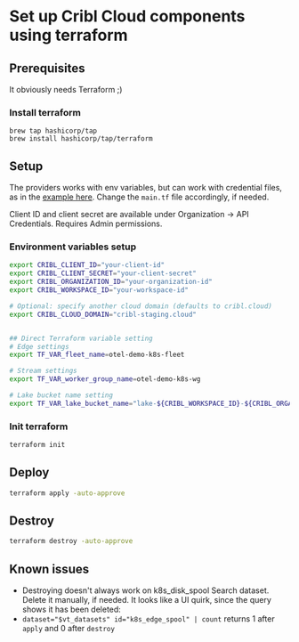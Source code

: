 # Set up Cribl Cloud components using terraform

## Prerequisites
It obviously needs Terraform ;)

### Install terraform
```
brew tap hashicorp/tap
brew install hashicorp/tap/terraform
```

## Setup
The providers works with env variables, but can work with credential files, as in the [example here](https://github.com/criblio/terraform-provider-criblio/tree/main?tab=readme-ov-file#authentication-methods). Change the `main.tf` file accordingly, if needed.

Client ID and client secret are available under Organization -> API Credentials. Requires Admin permissions.

### Environment variables setup
```bash
export CRIBL_CLIENT_ID="your-client-id"
export CRIBL_CLIENT_SECRET="your-client-secret"
export CRIBL_ORGANIZATION_ID="your-organization-id"
export CRIBL_WORKSPACE_ID="your-workspace-id"

# Optional: specify another cloud domain (defaults to cribl.cloud)
export CRIBL_CLOUD_DOMAIN="cribl-staging.cloud"


## Direct Terraform variable setting
# Edge settings
export TF_VAR_fleet_name=otel-demo-k8s-fleet

# Stream settings
export TF_VAR_worker_group_name=otel-demo-k8s-wg

# Lake bucket name setting 
export TF_VAR_lake_bucket_name="lake-${CRIBL_WORKSPACE_ID}-${CRIBL_ORGANIZATION_ID}"
```

### Init terraform
```bash
terraform init
```

## Deploy
```bash
terraform apply -auto-approve
```

## Destroy 
```bash
terraform destroy -auto-approve
```

## Known issues
* Destroying doesn't always work on k8s_disk_spool Search dataset. Delete it manually, if needed. It looks like a UI quirk, since the query shows it has been deleted:
* `dataset="$vt_datasets" id="k8s_edge_spool" | count` returns 1 after `apply` and 0 after `destroy`
